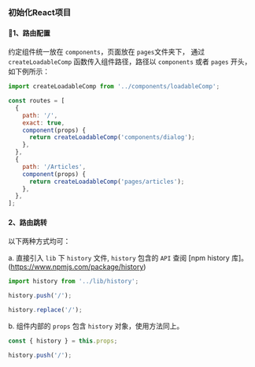 ### 初始化React项目

#### 1、路由配置

约定组件统一放在 `components`，页面放在 `pages`文件夹下， 通过 `createLoadableComp` 函数传入组件路径，路径以 `components` 或者 `pages` 开头，如下例所示：

```js
import createLoadableComp from '../components/loadableComp';

const routes = [
  {
    path: '/',
    exact: true,
    component(props) {
      return createLoadableComp('components/dialog');
    },
  },
  {
    path: '/Articles',
    component(props) {
      return createLoadableComp('pages/articles');
    },
  },
];
```

#### 2、路由跳转

以下两种方式均可：

a. 直接引入 `lib` 下 `history` 文件, `history` 包含的 `API` 查阅 [npm history 库]。(https://www.npmjs.com/package/history)

```js
import history from '../lib/history';

history.push('/');

history.replace('/');
```

b. 组件内部的 `props` 包含 `history` 对象，使用方法同上。

```js
const { history } = this.props;

history.push('/');
```
